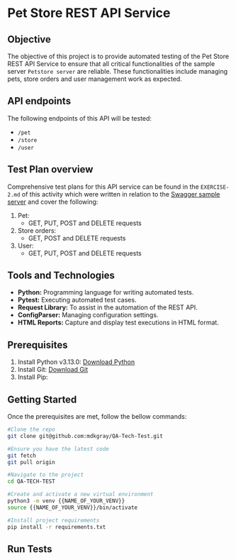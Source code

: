 # Pet Store REST API Service 

## Objective
The objective of this project is to provide automated testing of the Pet Store REST API Service to ensure that all critical functionalities of the sample server `Petstore server` are reliable. These functionalities include managing pets, store orders and user management work as expected. 

## API endpoints
The following endpoints of this API will be tested:
- `/pet`
- `/store`
- `/user`

## Test Plan overview
Comprehensive test plans for this API service can be found in the `EXERCISE-2.md` of this activity which were written in relation to the [Swagger sample server](https://mandrillapp.com/track/click/30950621/petstore.swagger.io?p=eyJzIjoiWDlESEktZDdPVElkaDRjUHRwZ0NwVGl6SE80IiwidiI6MSwicCI6IntcInVcIjozMDk1MDYyMSxcInZcIjoxLFwidXJsXCI6XCJodHRwczpcXFwvXFxcL3BldHN0b3JlLnN3YWdnZXIuaW9cXFwvXCIsXCJpZFwiOlwiZGIzNzI4YWIwMDIwNGI4MmI4NTRiYjAyNjkzNjhkZDhcIixcInVybF9pZHNcIjpbXCJhNTk4N2FiNjI0ODQ0YTMzODE1MWQzODNkMDI1YjNkYTc5ZmY1ZmE1XCJdfSJ9) and cover the following:
1. Pet:
    - GET, PUT, POST and DELETE requests 
2. Store orders:
    - GET, POST and DELETE requests 
3. User:
    - GET, PUT, POST and DELETE requests 

## Tools and Technologies
- **Python:** Programming language for writing automated tests.
- **Pytest:** Executing automated test cases.
- **Request Library:** To assist in the automation of the REST API. 
- **ConfigParser:** Managing configuration settings.
- **HTML Reports:** Capture and display test executions in HTML format.

## Prerequisites
1. Install Python v3.13.0: [Download Python](https://www.python.org/downloads/)
2. Install Git: [Download Git](https://git-scm.com/downloads)
4. Install Pip: 

## Getting Started
Once the prerequisites are met, follow the bellow commands:

```bash 
#Clone the repo
git clone git@github.com:mdkgray/QA-Tech-Test.git

#Ensure you have the latest code
git fetch
git pull origin

#Navigate to the project 
cd QA-TECH-TEST

#Create and activate a new virtual environment 
python3 -m venv {{NAME_OF_YOUR_VENV}}
source {{NAME_OF_YOUR_VENV}}/bin/activate 

#Install project requirements
pip install -r requirements.txt
```

## Run Tests

<!-- TODO: Add scripts to run tests -->